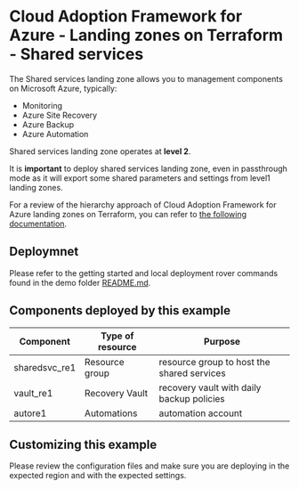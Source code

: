 # Cloud Adoption Framework for Azure - Landing zones on Terraform - Shared services

The Shared services landing zone allows you to management components on Microsoft Azure, typically:

* Monitoring
* Azure Site Recovery
* Azure Backup
* Azure Automation

Shared services landing zone operates at **level 2**.

It is **important** to deploy shared services landing zone, even in passthrough mode as it will export some shared parameters and settings from level1 landing zones.

For a review of the hierarchy approach of Cloud Adoption Framework for Azure landing zones on Terraform, you can refer to [the following documentation](https://github.com/Azure/caf-terraform-landingzones/blob/master/documentation/code_architecture/hierarchy.md).

## Deploymnet

Please refer to the getting started and local deployment rover commands found in the demo folder [README.md](../../README.md).

## Components deployed by this example

| Component                                                                        | Type of resource        | Purpose                                                                                    |
|----------------------------------------------------------------------------------|-------------------------|--------------------------------------------------------------------------------------------|
| sharedsvc_re1                                                                    | Resource group          | resource group to host the shared services                                                 |
| vault_re1                                                                        | Recovery Vault          | recovery vault with daily backup policies                                                  |
| autore1                                                                          | Automations             | automation account                                                                         |

## Customizing this example

Please review the configuration files and make sure you are deploying in the expected region and with the expected settings.

